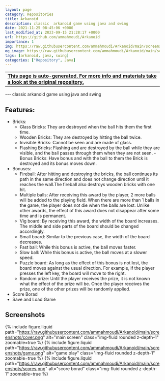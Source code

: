 ```yaml
---
layout: page
category: Repositories
title: Arkanoid
description: classic  arkanoid game using java and swing
date: 2021-11-25 08:45:06 +0000
last_modified_at: 2023-09-15 21:28:17 +0000
url: https://github.com/ammahmoudi/Arkanoid
importance: 1
img: https://raw.githubusercontent.com/ammahmoudi/Arkanoid/main/screenshots/cover.png
og_image: https://raw.githubusercontent.com/ammahmoudi/Arkanoid/main/screenshots/cover.png
tags: [arkanoid, java, swing]
categories: ["Repository", Java]
---
```

<div id="open-in-github" > <table class="table-cv list-group-table"> <tbody> <tr>    <td class="list-group-name"><b>   <a href="https://github.com/ammahmoudi/Arkanoid" rel="external nofollow noopener" target="_blank"><i class="fa-brands fa-github"></i> This page is auto-generated. For more info and materials take a look at the original repository.</a> </b></td></tr> </tbody> </table></div>
---
classic  arkanoid game using java and swing

## Features:
- Bricks:
  - Glass Bricks: They are destroyed when the ball hits them the first time.
  - Wooden Bricks: They are destroyed by hitting the ball twice.
  - Invisible Bricks: Cannot be seen and are made of glass.
  - Flashing Bricks: Flashing and are destroyed by the ball while they are visible, and the ball passes through them when they are not seen.
  -Bonus Bricks: Have bonus and with the ball to them the Brick is destroyed and its bonus moves down.
- Bonuses:
  - Fireball: After hitting and destroying the bricks, the ball continues its path in the same direction and does not change direction until it reaches the wall.The fireball also destroys wooden bricks with one hit.
  - Multiple balls: After receiving this award by the player, 2 more balls will be added to the playing field. When there are more than 1 balls in the game, the player does not die when the balls are lost. Unlike other awards, the effect of this award does not disappear after some time and is permanent.
  - Vig board: By receiving this award, the width of the board increases. The middle and side parts of the board should be changed accordingly.
  - Small board: Similar to the previous case, the width of the board decreases.
  - Fast ball: While this bonus is active, the ball moves faster.
  - Slow ball: While this bonus is active, the ball moves at a slower speed.
  - Puzzle board: As long as the effect of this bonus is not lost, the board moves against the usual direction. For example, if the player presses the left key, the board will move to the right.
  - Random prize: Until the player receives the prize, it is not known what the effect of the prize will be. Once the player receives the prize, one of the other prizes will be randomly applied.
- Score Borad
- Save and Load Game
## Screenshots
{% include figure.liquid path="https://raw.githubusercontent.com/ammahmoudi/Arkanoid/main/screenshots/cover.png" alt="main screen" class="img-fluid rounded z-depth-1" zoomable=true %}
{% include figure.liquid path="https://raw.githubusercontent.com/ammahmoudi/Arkanoid/main/screenshots/game.png" alt="game play" class="img-fluid rounded z-depth-1" zoomable=true %}
{% include figure.liquid path="https://raw.githubusercontent.com/ammahmoudi/Arkanoid/main/screenshots/scores.png" alt="score borad" class="img-fluid rounded z-depth-1" zoomable=true %}
